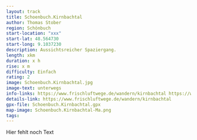 ```yaml
---
layout: track
title: Schoenbuch.Kirnbachtal
author: Thomas Stober
region: Schönbuch
start-location: "xxx"
start-lat: 48.564730
start-long: 9.1037230
description: Aussichtsreicher Spaziergang.
length: xkm
duration: x h
rise: x m
difficulty: Einfach
rating: 2
image: Schoenbuch.Kirnbachtal.jpg
image-text: unterwegs
info-links: https://www.frischluftwege.de/wandern/kirnbachtal https://www.inslichtruecken.de
details-link: https://www.frischluftwege.de/wandern/kirnbachtal
gpx-file: Schoenbuch.Kirnbachtal.gpx
map-image: Schoenbuch.Kirnbachtal-Ma.png
tags: 
---
```




Hier fehlt noch Text




